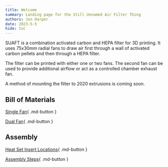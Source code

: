 ```yaml
---
title: Welcome
summary: Landing page for the Still Unnamed Air Filter Thing
authors: Jon Harper
date: 2023-5-5
hide: toc
---
```


SUAFT is a combination activated carbon and HEPA filter for 3D printing. It uses 75x30mm radial fans to draw air first through a wall of activated carbon pellets and then through a HEPA filter.

The filter can be printed with either one or two fans. The second fan can be used to provide additional airflow or act as a controlled chamber exhaust fan.

A method of mounting the filter to 2020 extrusions is coming soon.

## Bill of Materials

[Single Fan](single.md){ .md-button }

[Dual Fan](dual.md){ .md-button }

## Assembly

[Heat Set Insert Locations](inserts.md){ .md-button }

[Assembly Steps](assembly.md){ .md-button }